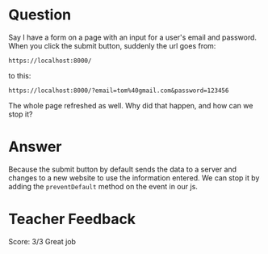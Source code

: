 # Question

Say I have a form on a page with an input for a user's email and password. When you click the submit button, suddenly the url goes from:

```plaintext
https://localhost:8000/
```

to this:

```plaintext
https://localhost:8000/?email=tom%40gmail.com&password=123456
```

The whole page refreshed as well. Why did that happen, and how can we stop it?

# Answer

Because the submit button by default sends the data to a server and changes to a new website to use the information entered. We can stop it by adding the `preventDefault` method on the event in our js.

# Teacher Feedback

Score: 3/3
Great job 
